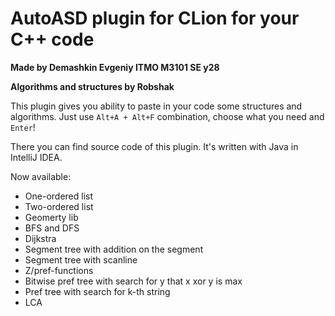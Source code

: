 # AutoASD plugin for CLion for your C++ code
**Made by Demashkin Evgeniy ITMO M3101 SE y28**

**Algorithms and structures by Robshak**

This plugin gives you ability to paste in your code some structures and algorithms. Just use ```Alt+A + Alt+F``` combination, choose what you need and ```Enter```!

There you can find source code of this plugin. It's written with Java in IntelliJ IDEA. 

Now available:
* One-ordered list
* Two-ordered list
* Geomerty lib
* BFS and DFS
* Dijkstra
* Segment tree with addition on the segment
* Segment tree with scanline
* Z/pref-functions
* Bitwise pref tree with search for y that x xor y is max
* Pref tree with search for k-th string
* LCA
